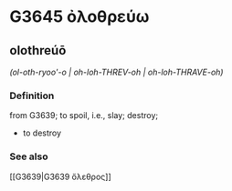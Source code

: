 # G3645 ὀλοθρεύω

## olothreúō

_(ol-oth-ryoo'-o | oh-loh-THREV-oh | oh-loh-THRAVE-oh)_

### Definition

from G3639; to spoil, i.e., slay; destroy; 

- to destroy

### See also

[[G3639|G3639 ὄλεθρος]]
